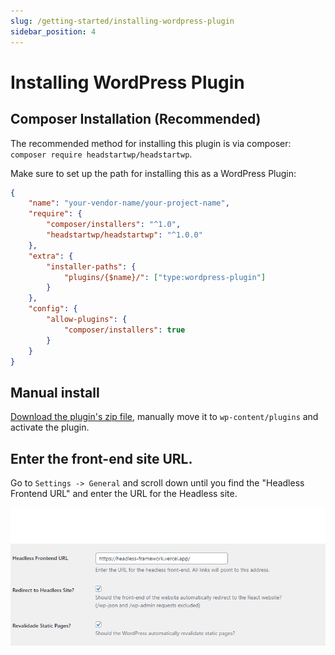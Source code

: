 ```yaml
---
slug: /getting-started/installing-wordpress-plugin
sidebar_position: 4
---
```


# Installing WordPress Plugin

## Composer Installation (Recommended)

The recommended method for installing this plugin is via composer: `composer require headstartwp/headstartwp`.

Make sure to set up the path for installing this as a WordPress Plugin:

```json
{
	"name": "your-vendor-name/your-project-name",
	"require": {
		"composer/installers": "^1.0",
		"headstartwp/headstartwp": "^1.0.0"
	},
	"extra": {
		"installer-paths": {
			"plugins/{$name}/": ["type:wordpress-plugin"]
		}
	},
	"config": {
		"allow-plugins": {
			"composer/installers": true
		}
	}
}
```

## Manual install

[Download the plugin's zip file](https://github.com/10up/tenup-headless-wp-plugin/archive/refs/heads/trunk.zip), manually move it to `wp-content/plugins` and activate the plugin.

## Enter the front-end site URL.

Go to `Settings -> General` and scroll down until you find the "Headless Frontend URL" and enter the URL for the Headless site.

![Plugin settings](../../static/img/documentation/getting-started/plugin-settings.png)

